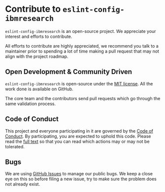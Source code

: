 # Contribute to `eslint-config-ibmresearch`

`eslint-config-ibmresearch` is an open-source project. We appreciate your interest and efforts to contribute.

All efforts to contribute are highly appreciated, we recommend you talk to a maintainer prior to spending a lot of time making a pull request that may not align with the project roadmap.

## Open Development & Community Driven

`eslint-config-ibmresearch` is open-source under the [MIT license](../LICENSE.txt). All the work done is available on GitHub.

The core team and the contributors send pull requests which go through the same validation process.

## Code of Conduct

This project and everyone participating in it are governed by the [Code of Conduct](CODE_OF_CONDUCT.md). By participating, you are expected to uphold this code. Please read the [full text](CODE_OF_CONDUCT.md) so that you can read which actions may or may not be tolerated.

## Bugs

We are using [GitHub Issues](/issues) to manage our public bugs. We keep a close eye on this so before filing a new issue, try to make sure the problem does not already exist.
